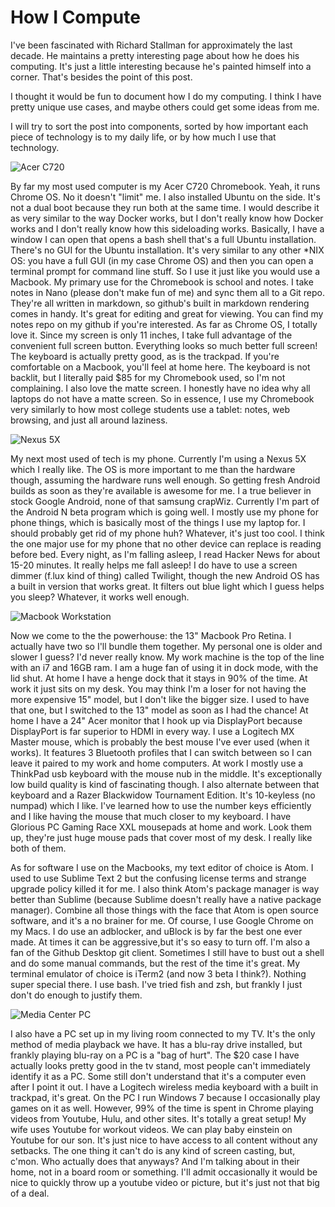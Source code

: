 # How I Compute

I've been fascinated with Richard Stallman for approximately the last decade. He maintains a pretty interesting page about how he does his computing. It's just a little interesting because he's painted himself into a corner. That's besides the point of this post.

I thought it would be fun to document how I do my computing. I think I have pretty unique use cases, and maybe others could get some ideas from me.

I will try to sort the post into components, sorted by how important each piece of technology is to my daily life, or by how much I use that technology.

![Acer C720](http://i.imgur.com/g4o2D9C.png)

By far my most used computer is my Acer C720 Chromebook. Yeah, it runs Chrome OS. No it doesn't "limit" me. I also installed Ubuntu on the side. It's not a dual boot because they run both at the same time. I would describe it as very similar to the way Docker works, but I don't really know how Docker works and I don't really know how this sideloading works. Basically, I have a window I can open that opens a bash shell that's a full Ubuntu installation. There's no GUI for the Ubuntu installation. It's very similar to any other *NIX OS: you have a full GUI (in my case Chrome OS) and then you can open a terminal prompt for command line stuff. So I use it just like you would use a Macbook. My primary use for the Chromebook is school and notes. I take notes in Nano (please don't make fun of me) and sync them all to a Git repo. They're all written in markdown, so github's built in markdown rendering comes in handy. It's great for editing and great for viewing. You can find my notes repo on my github if you're interested. As far as Chrome OS, I totally love it. Since my screen is only 11 inches, I take full advantage of the convenient full screen button. Everything looks so much better full screen! The keyboard is actually pretty good, as is the trackpad. If you're comfortable on a Macbook, you'll feel at home here. The keyboard is not backlit, but I literally paid $85 for my Chromebook used, so I'm not complaining. I also love the matte screen. I honestly have no idea why all laptops do not have a matte screen. So in essence, I use my Chromebook very similarly to how most college students use a tablet: notes, web browsing, and just all around laziness.


![Nexus 5X](http://i.imgur.com/F622yW8.png)

My next most used of tech is my phone. Currently I'm using a Nexus 5X which I really like. The OS is more important to me than the hardware though, assuming the hardware runs well enough. So getting fresh Android builds as soon as they're available is awesome for me. I a true believer in stock Google Android, none of that samsung crapWiz. Currently I'm part of the Android N beta program which is going well. I mostly use my phone for phone things, which is basically most of the things I use my laptop for. I should probably get rid of my phone huh? Whatever, it's just too cool. I think the one major use for my phone that no other device can replace is reading before bed. Every night, as I'm falling asleep, I read Hacker News for about 15-20 minutes. It really helps me fall asleep! I do have to use a screen dimmer (f.lux kind of thing) called Twilight, though the new Android OS has a built in version that works great. It filters out blue light which I guess helps you sleep? Whatever, it works well enough.

![Macbook Workstation](http://i.imgur.com/7eXKjA5.png)

Now we come to the the powerhouse: the 13" Macbook Pro Retina. I actually have two so I'll bundle them together. My personal one is older and slower I guess? I'd never really know. My work machine is the top of the line with an i7 and 16GB ram. I am a huge fan of using it in dock mode, with the lid shut. At home I have a henge dock that it stays in 90% of the time. At work it just sits on my desk. You may think I'm a loser for not having the more expensive 15" model, but I don't like the bigger size. I used to have that one, but I switched to the 13" model as soon as I had the chance! At home I have a 24" Acer monitor that I hook up via DisplayPort because DisplayPort is far superior to HDMI in every way. I use a Logitech MX Master mouse, which is probably the best mouse I've ever used (when it works). It features 3 Bluetooth profiles that I can switch between so I can leave it paired to my work and home computers. At work I mostly use a ThinkPad usb keyboard with the mouse nub in the middle. It's exceptionally low build quality is kind of fascinating though. I also alternate between that keyboard and a Razer Blackwidow Tournament Edition. It's 10-keyless (no numpad) which I like. I've learned how to use the number keys efficiently and I like having the mouse that much closer to my keyboard. I have Glorious PC Gaming Race XXL mousepads at home and work. Look them up, they're just huge mouse pads that cover most of my desk. I really like both of them.

As for software I use on the Macbooks, my text editor of choice is Atom. I used to use Sublime Text 2 but the confusing license terms and strange upgrade policy killed it for me. I also think Atom's package manager is way better than Sublime (because Sublime doesn't really have a native package manager). Combine all those things with the face that Atom is open source software, and it's a no brainer for me. Of course, I use Google Chrome on my Macs. I do use an adblocker, and uBlock is by far the best one ever made. At times it can be aggressive,but it's so easy to turn off. I'm also a fan of the Github Desktop git client. Sometimes I still have to bust out a shell and do some manual commands, but the rest of the time it's great. My terminal emulator of choice is iTerm2 (and now 3 beta I think?). Nothing super special there. I use bash. I've tried fish and zsh, but frankly I just don't do enough to justify them.

![Media Center PC](http://i.imgur.com/TB3cyk1.png)

I also have a PC set up in my living room connected to my TV. It's the only method of media playback we have. It has a blu-ray drive installed, but frankly playing blu-ray on a PC is a "bag of hurt". The $20 case I have actually looks pretty good in the tv stand, most people can't immediately identify it as a PC. Some still don't understand that it's a computer even after I point it out. I have a Logitech wireless media keyboard with a built in trackpad, it's great. On the PC I run Windows 7 because I occasionally play games on it as well. However, 99% of the time is spent in Chrome playing videos from Youtube, Hulu, and other sites. It's totally a great setup! My wife uses Youtube for workout videos. We can play baby einstein on Youtube for our son. It's just nice to have access to all content without any setbacks. The one thing it can't do is any kind of screen casting, but, c'mon. Who actually does that anyways? And I'm talking about in their home, not in a board room or something. I'll admit occasionally it would be nice to quickly throw up a youtube video or picture, but it's just not that big of a deal.
